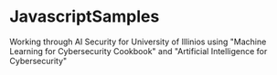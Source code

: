 # JavascriptSamples

Working through AI Security for University of Illinios using "Machine Learning for Cybersecurity Cookbook" and "Artificial Intelligence for Cybersecurity"

